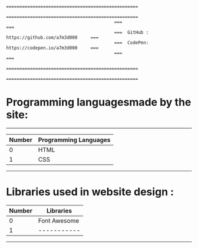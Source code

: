                                              ==================================================                  
                                             ==================================================
                                             ===                                            ===
                                             ===  GitHub :  https://github.com/a7m3d000     ===
                                             ===  CodePen:  https://codepen.io/a7m3d000     ===
                                             ===                                            ===
                                             ==================================================
                                             ==================================================




# Programming languages ​​made by the site:
---

Number  |  Programming Languages
------- |  ---------------------
0       |  HTML
1       |  CSS
--------------------------------



# Libraries used in website design :
Number  |  Libraries
------- |  ---------------------
0       |  Font Awesome
1       |  -----------
--------------------------------

